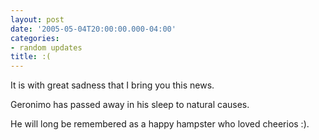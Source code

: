 ```yaml
---
layout: post
date: '2005-05-04T20:00:00.000-04:00'
categories:
- random updates
title: :(
---
```


It is with great sadness that I bring you this news.

Geronimo has passed away in his sleep to natural causes.

He will long be remembered as a happy hampster who loved cheerios :).
